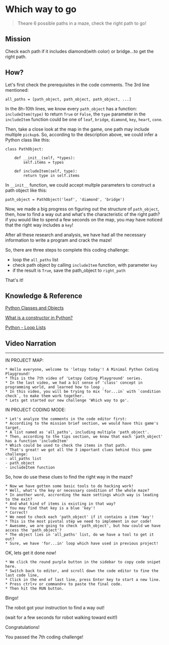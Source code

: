 # Which way to go

> Theare 6 possible paths in a maze, check the right path to go!

## Mission

Check each path if it includes diamond(with color) or bridge...to get the right path.

## How?

Let's first check the prerequisites in the code comments. The 3rd line mentioned:

```
all_paths = [path_object, path_object, path_object, ...]
```

In the 8h-10th lines, we know every `path_object` has a function: `includeItem(type)` to return `True` or `False`, the `type` parameter in the `includeItem` function could be one of `leaf`, `bridge`, `diamond`, `key`, `heart`, `cone`.

Then, take a close look at the map in the game, one path may include multiple `pickup`s. So, according to the description above, we could infer a Python class like this:

```
class PathObject:

    def __init__(self, *types):
        self.items = types

    def includeItem(self, type):
        return type in self.items
```

In `__init__` function, we could accept multple parameters to construct a path object like this:

```
path_object = PathObject('leaf', 'diamond', 'bridge')
```

Now, we made a big progress on figuring out the structure  of `path_object`, then, how to find a way out and what's the characteristic of the right path? if you would like to spend a few seconds on the map, you may have noticed that the right way includes a `key`!

After all these research and analysis, we have had all the necessary information to write a program and crack the maze!

So, there are three steps to complete this coding challenge:

- loop the `all_paths` list
- check path object by calling `includeItem` function, with parameter `key`
- if the result is `True`, save the path_object to `right_path`


That's it!


## Knowledge & Reference


[Python Classes and Objects](https://www.w3schools.com/python/python_classes.asp)

[What is a constructor in Python?](https://pythonbasics.org/constructor/)

[Python - Loop Lists](https://www.w3schools.com/python/python_lists_loop.asp)


## Video Narration

----

IN PROJECT MAP:

```
* Hello everyone, welcome to 'letspy today'! A Minimal Python Coding Playground!
* This is the 7th video of 'Letspy Coding Playground' series.
* In the last video, we had a bit sense of 'class' concept in programming world, and learned how to loop .
* In this video, you will be trying to mix `for...in` with `condition check`, to make them work together.
* Lets get started our new challenge 'Which way to go'.
```

IN PROJECT CODING MODE:

```
* Let's analyze the comments in the code editor first:
* Accordiing to the mission brief section, we would have this game's target,
* A list named as 'all_paths', including multiple 'path_object'.
* Then, according to the tips section, we know that each 'path_object' has a function 'includeItem'
* Which could be used to check the items in that path. 
* That's great! we got all the 3 important clues behind this game challenge:
- all_paths list
- path_object
- includeItem function
```

So, how do use these clues to find the right way in the maze?

```
* Now we have gotten some basic tools to do hacking work!
* Well, what's the key or necessary condition of the whole maze?
* In another word, accrording the maze settings which way is leading to the exit?
* And what kind of items is existing in that way?
* You may find that key is a blue 'key'!
* Correct! 
* We need to check each 'path_object' if it contains a item 'key'!
* This is the most pivotal step we need to implement in our code!
* Awesome, we are going to check 'path_object', but how could we have access the 'path_object'?
* The object lies in 'all_paths' list, do we have a tool to get it out?
* Sure, we have 'for...in' loop which have used in previous project!
```

OK, lets get it done now!

```
* We click the round purple button in the sidebar to copy code snipet here.
* Switch back to editor, and scroll down the code editor to fine the last code line,
* Click in the end of last line, press Enter key to start a new line.
* Press ctrl+v or command+v to paste the final code.
* Then hit the RUN button.
```

Bingo!

The robot got your instruction to find a way out!

(wait for a few seconds for robot walking toward exit!)

Congratulations! 

You passed the 7th coding challenge!